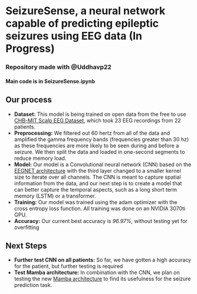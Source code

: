# SeizureSense, a neural network capable of predicting epileptic seizures using EEG data (In Progress)
### Repository made with @Uddhavp22
#### Main code is in SeizureSense.ipynb
## Our process
- **Dataset:** This model is being trained on open data from the free to use [CHB-MIT Scalp EEG Dataset](https://physionet.org/content/chbmit/1.0.0/chb01/#files-panel), which took 23 EEG recordings from 22 patients.
- **Preprocessing:** We filtered out 60 hertz from all of the data and amplified the gamma frequency bands (frequencies greater than 30 hz) as these frequencies are more likely to be seen during and before a seizure. We then split the data and loaded in one-second segments to reduce memory load.
- **Model:** Our model is a Convolutional neural network (CNN) based on the [EEGNET architecture](https://arxiv.org/abs/1611.08024) with the third layer changed to a smaller kernel size to iterate over all channels. The CNN is meant to capture spatial information from the data, and our next step is to create a model that can better capture the temporal aspects, such as a long short term memory (LSTM) or a transformer.
- **Training:** Our model was trained using the adam optimizer with the cross entropy loss function. All training was done on an NVIDIA 3070ti GPU.
- **Accuracy:** Our current best accuracy is *96.97%,* without testing yet for overfitting
## Next Steps
- **Further test CNN on all patients:** So far, we have gotten a high accuracy for the patient, but further testing is required
- **Test Mamba architecture:** In combination with the CNN, we plan on testing the new [Mamba architecture](https://arxiv.org/ftp/arxiv/papers/2312/2312.00752.pdf) to find its usefulness for the seizure prediction task.

